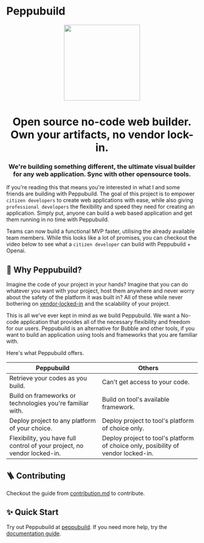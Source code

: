 # Peppubuild

<div align="center">
<img src=https://peppubuild.com/logo.png style="width:200px; height=10px">
</div>
<h1 align="center">
Open source no-code web builder. Own your artifacts, no vendor lock-in.
</h1>
<h3 align="center">
We're building something different, the ultimate visual builder for any web application. Sync with other opensource tools.
</h3>

If you're reading this that means you're interested in what I and some friends are building with Peppubuild. The goal of this project is to empower `citizen developers` to create web applications with ease, while also giving `professional developers` the flexibility and speed they need for creating an application. Simply put, anyone can build a web based application and get them running in no time with Peppubuild. 

Teams can now build a functional MVP faster, utilising the already available team members. While this looks like a lot of promises, you can checkout the video below to see what a `citizen developer` can build with Peppubuild + Openai.

## 🎁 Why Peppubuild?

Imagine the code of your project in your hands? Imagine that you can do whatever you want with your project, host them anywhere and never worry about the safety of the platform it was built in? All of these while never bothering on [vendor-locked-in](https://www.cloudflare.com/learning/cloud/what-is-vendor-lock-in/#:~:text=Vendor%20lock%2Din%20refers%20to,stuck%20with%20the%20original%20vendor.) and the scalability of your project.

This is all we've ever kept in mind as we build Peppubuild. We want a No-code application that provides all of the necessary flexibility and freedom for our users. Peppubuild is an alternative for Bubble and other tools, if you want to build an application using tools and frameworks that you are familiar with.

Here's what Peppubuild offers.

| Peppubuild | Others |
| --- | --- |
| Retrieve your codes as you build. | Can't get access to your code. |
| Build on frameworks or technologies you're familiar with. | Build on tool's available framework. |
| Deploy project to any platform of your choice. | Deploy project to tool's platform of choice only. |
| Flexibility, you have full control of your project, no vendor locked-in. | Deploy project to tool's platform of choice only, posibility of vendor locked-in. |

## 🪜 Contributing

Checkout the guide from [contribution.md](./contribution.md) to contribute.

## ✨ Quick Start

Try out Peppubuild at [peppubuild](https://app.peppubuild.com). If you need more help, try the [documentation guide](https://docs.peppubuild.com).
